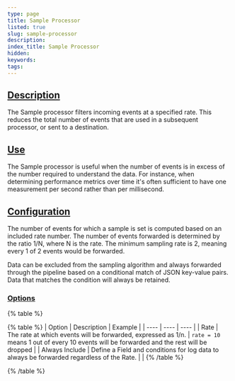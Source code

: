 ```yaml
---
type: page
title: Sample Processor
listed: true
slug: sample-processor
description: 
index_title: Sample Processor
hidden: 
keywords: 
tags: 
---
```



## [Description](https://docs.mezmo.com/docs/sample-pipeline-processor#description)

The Sample processor filters incoming events at a specified rate. This reduces the total number of events that are used in a subsequent processor, or sent to a destination.

## [Use](https://docs.mezmo.com/docs/sample-pipeline-processor#use)

The Sample processor is useful when the number of events is in excess of the number required to understand the data. For instance, when determining performance metrics over time it's often sufficient to have one measurement per second rather than per millisecond.

## [Configuration](https://docs.mezmo.com/docs/sample-pipeline-processor#configuration)

The number of events for which a sample is set is computed based on an included rate number. The number of events forwarded is determined by the ratio 1/N, where N is the rate. The minimum sampling rate is 2, meaning every 1 of 2 events would be forwarded.

Data can be excluded from the sampling algorithm and always forwarded through the pipeline based on a conditional match of JSON key-value pairs. Data that matches the condition will always be retained.

### [Options](https://docs.mezmo.com/docs/sample-pipeline-processor#options)

{% table %}

{% table %}
| Option | Description | Example | 
| ---- | ---- | ---- | 
| Rate | The rate at which events will be forwarded, expressed as 1/n. | `rate = 10` means 1 out of every 10 events will be forwarded and the rest will be dropped | 
| Always Include | Define a Field and conditions for log data to always be forwarded regardless of the Rate. |  | 
{% /table %}

{% /table %}